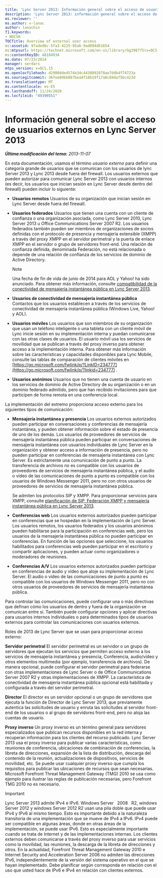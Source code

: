 ```yaml
---
title: 'Lync Server 2013: Información general sobre el acceso de usuarios externos'
description: 'Lync Server 2013: información general sobre el acceso de usuarios externos.'
ms.reviewer: ''
ms.author: v-lanac
author: lanachin
f1.keywords:
- NOCSH
TOCTitle: Overview of external user access
ms:assetid: 97aded6c-5fa3-4225-95a6-9ad094d61654
ms:mtpsurl: https://technet.microsoft.com/en-us/library/Gg398775(v=OCS.15)
ms:contentKeyID: 48184934
ms.date: 07/23/2014
manager: serdars
mtps_version: v=OCS.15
ms.openlocfilehash: d2900dde457da34c4438892878ae7ddb4f74723a
ms.sourcegitcommit: 36fee89bb887bea4f18b19f17a8c69daf5bc423d
ms.translationtype: MT
ms.contentlocale: es-ES
ms.lasthandoff: 11/24/2020
ms.locfileid: "49399551"
---
```

# <a name="overview-of-external-user-access-in-lync-server-2013"></a>Información general sobre el acceso de usuarios externos en Lync Server 2013

<div data-xmlns="http://www.w3.org/1999/xhtml">

<div class="topic" data-xmlns="http://www.w3.org/1999/xhtml" data-msxsl="urn:schemas-microsoft-com:xslt" data-cs="https://msdn.microsoft.com/">

<div data-asp="https://msdn2.microsoft.com/asp">



</div>

<div id="mainSection">

<div id="mainBody">

<span> </span>

_**Última modificación del tema:** 2013-11-07_

En esta documentación, usamos el término *usuario externo* para definir una categoría grande de usuarios que se comunican con los usuarios de lync Server 2013 y Lync 2013 desde fuera del firewall. Los usuarios externos que pueden autorizar para comunicar Lync Server 2013 con usuarios internos (es decir, los usuarios que inician sesión en Lync Server desde dentro del firewall) pueden incluir lo siguiente:

  - **Usuarios remotos**   Usuarios de su organización que inician sesión en Lync Server desde fuera del firewall.

  - **Usuarios federados**   Usuarios que tienen una cuenta con un cliente de confianza o una organización asociada, como Lync Server 2010, Lync Server 2013 u Office Communications Server 2007 R2. Los usuarios federados también pueden ser miembros de organizaciones de socios definidas con el protocolo de presencia y mensajería extensible (XMPP) a través del proxy XMPP en el servidor perimetral y la puerta de enlace XMPP en el servidor o grupo de servidores front-end. Una relación de confianza definida, denominada Federación, no está relacionada o depende de una relación de confianza de los servicios de dominio de Active Directory.
    
    <div>
    

    > [!NOTE]  
    > Una fecha de fin de vida de junio de 2014 para AOL y Yahoo! ha sido anunciado. Para obtener más información, consulte <A href="lync-server-2013-support-for-public-instant-messenger-connectivity.md">compatibilidad de la conectividad de mensajería instantánea pública en Lync Server 2013</A>.

    
    </div>

  - **Usuarios de conectividad de mensajería instantánea pública**   Contactos que los usuarios establecen a través de los servicios de conectividad de mensajería instantánea pública (Windows Live, Yahoo\! y AOL).

  - **Usuarios móviles**   Los usuarios que son miembros de su organización que usan un teléfono inteligente o una tableta con un cliente móvil de Lync inicie sesión en su implementación interna y puedan comunicarse con las otras clases de usuarios. El usuario móvil usa los servicios de movilidad que se publican a través del proxy inverso para obtener acceso a la implementación interna. Para obtener más información sobre las características y capacidades disponibles para Lync Mobile, consulte las tablas de comparación de clientes móviles en [https://go.microsoft.com/fwlink/p/?LinkID=234777](https://go.microsoft.com/fwlink/p/?linkid=234777) .

  - **Usuarios anónimos**   Usuarios que no tienen una cuenta de usuario en los servicios de dominio de Active Directory de su organización o en un dominio federado admitido, pero que han recibido invitaciones para que participen de forma remota en una conferencia local.

La implementación del extremo proporciona acceso externo para los siguientes tipos de comunicación:

  - **Mensajería instantánea y presencia**   Los usuarios externos autorizados pueden participar en conversaciones y conferencias de mensajería instantánea, y pueden obtener información sobre el estado de presencia de uno de los demás. Los usuarios de proveedores de servicios de mensajería instantánea pública pueden participar en conversaciones de mensajería instantánea con usuarios individuales de Lync Server en la organización y obtener acceso a información de presencia, pero no pueden participar en conferencias de mensajería instantánea con Lync Server. Es estrictamente una comunicación de punto a punto. La transferencia de archivos no es compatible con los usuarios de proveedores de servicios de mensajería instantánea pública, y el audio o vídeo de las comunicaciones de punto a punto es compatible con los usuarios de Windows Messenger 2011, pero no con otros usuarios de proveedores de servicios de mensajería instantánea pública.
    
    Se admiten los protocolos SIP y XMPP. Para proporcionar servicios para XMPP, consulte [planificación de SIP, Federación XMPP y mensajería instantánea pública en Lync Server 2013](lync-server-2013-planning-for-sip-xmpp-federation-and-public-instant-messaging.md).

  - **Conferencias web**   Los usuarios externos autorizados pueden participar en conferencias que se hospedan en la implementación de Lync Server. Los usuarios remotos, los usuarios federados y los usuarios anónimos pueden habilitarse para la participación en conferencias web, pero los usuarios de la mensajería instantánea pública no pueden participar en conferencias. En función de las opciones que seleccione, los usuarios habilitados para conferencias web pueden participar en el escritorio y compartir aplicaciones, y pueden actuar como organizadores o moderadores de reuniones.

  - **Conferencias A/V**   Los usuarios externos autorizados pueden participar en conferencias de audio y vídeo que aloje su implementación de Lync Server. El audio o vídeo de las comunicaciones de punto a punto es compatible con los usuarios de Windows Messenger 2011, pero no con otros usuarios de proveedores de servicios de mensajería instantánea pública.

Para controlar las comunicaciones, puede configurar una o más directivas que definan cómo los usuarios de dentro y fuera de la organización se comunican entre sí. También puede configurar opciones y aplicar directivas para usuarios internos individuales o para determinados tipos de usuarios externos para controlar las comunicaciones con usuarios externos.

Roles de 2013 de Lync Server que se usan para proporcionar acceso externo:

**Servidor perimetral**   El servidor perimetral es un servidor o un grupo de servidores que ejecutan los servicios que permiten acceso externo a los servicios de mensajería instantánea y presencia, Conferencia, audio/vídeo y otros elementos multimedia (por ejemplo, transferencia de archivos). De manera opcional, puede configurar el servidor perimetral para federarse con otras implementaciones de Lync Server o de Office Communications Server 2007 R2 y otras implementaciones de XMPP. La característica de conectividad de mensajería instantánea pública opcional está habilitada y configurada a través del servidor perimetral.

**Director**   El director es un servidor opcional o un grupo de servidores que ejecuta la función de Director de Lync Server 2013, que previamente autentica las solicitudes de usuario y enruta las solicitudes al servidor front-end de los usuarios o al grupo de servidores front-end, pero no aloja las cuentas de usuario.

**Proxy inverso**   Un proxy inverso es un término general para servidores especializados que publican recursos disponibles en la red interna y recuperan información para los clientes del recurso publicado. Lync Server 2013 usa el proxy inverso para publicar varias características, como reuniones de conferencia, ubicaciones de combinación de conferencias, la libreta de direcciones, expansión de la lista de distribución, descarga del contenido de la reunión, actualizaciones de dispositivos, servicios de movilidad, etc. Se puede usar cualquier proxy inverso que cumpla los requisitos para publicar las ubicaciones de recursos que sean necesarias. Microsoft Forefront Threat Management Gateway (TMG) 2010 se usa como ejemplo para ilustrar las reglas de publicación necesarias, pero Forefront TMG 2010 no es necesario.

<div>


> [!IMPORTANT]  
> Lync Server 2013 admite IPv4 e IPv6. Windows Server &nbsp; 2008 &nbsp; R2, windows Server 2012 y windows Server 2012 R2 usan una pila doble que puede usar IPv4 y IPv6 al mismo tiempo. Esto es importante debido a la naturaleza transitoria de una implementación que se mueve de IPv4 a IPv6. IPv4 puede ser compatible en algunas áreas, donde en otras áreas de la implementación, se puede usar IPv6. Esto es especialmente importante cuando se trata de Internet y de las implementaciones internas. Los clientes externos deben comunicarse a través del proxy inverso para usar servicios como la movilidad, las reuniones, la descarga de la libreta de direcciones y otros. En la actualidad, Forefront Threat Management Gateway 2010 e Internet Security and Acceleration Server 2006 no admiten las direcciones IPv6, independientemente de la versión del sistema operativo en el que se hayan implementado. Debe planificar según corresponda en relación con el uso que usted hace de IPv6 e IPv4 en relación con clientes externos.



</div>

</div>

<span> </span>

</div>

</div>

</div>

